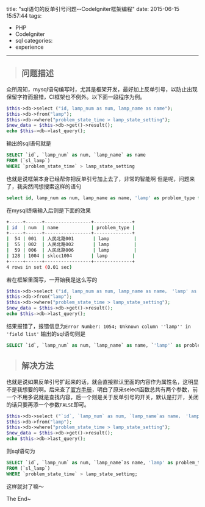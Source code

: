 title: "sql语句的反单引号问题--CodeIgniter框架编程"
date: 2015-06-15 15:57:44
tags:
- PHP
- CodeIgniter
- sql
categories:
- experience
---

> ## 问题描述

众所周知，mysql语句编写时，尤其是框架开发，最好加上反单引号，以防止出现保留字符而报错，CI框架也不例外。以下面一段程序为例。

```php
$this->db->select ("id, lamp_num as num, lamp_name as name");
$this->db->from("lamp");
$this->db->where("problem_state_time > lamp_state_setting");
$new_data = $this->db->get()->result();
echo $this->db->last_query();
```

输出的sql语句就是

```sql
SELECT `id`, `lamp_num` as num, `lamp_name` as name
FROM (`sl_lamp`)
WHERE `problem_state_time` > lamp_state_setting
```

也就是说框架本身已经帮你把反单引号加上去了，非常的智能啊
但是呢，问题来了，我突然间想搜索这样的语句

```sql
select id, lamp_num as num, lamp_name as name, 'lamp' as problem_type from sl_lamp where problem_state_time > lamp_state_setting;
```

在mysql终端输入后则是下面的效果

```bash
+-----+------+-----------------+--------------+
| id  | num  | name            | problem_type |
+-----+------+-----------------+--------------+
|  54 | 001  | 人民北路001       | lamp         |
|  55 | 002  | 人民北路002       | lamp         |
|  59 | 006  | 人民北路006       | lamp         |
| 128 | 1004 | sklcc1004       | lamp         |
+-----+------+-----------------+--------------+
4 rows in set (0.01 sec)
```

若在框架里面写，一开始我是这么写的

```php
$this->db->select ("id, lamp_num as num, lamp_name as name， 'lamp' as problem_type");
$this->db->from("lamp");
$this->db->where("problem_state_time > lamp_state_setting");
$new_data = $this->db->get()->result();
echo $this->db->last_query();
```

结果报错了，报错信息为`Error Number: 1054; Unknown column ''lamp'' in 'field list'`
输出的sql语句则是

```sql
SELECT `id`, `lamp_num` as num, `lamp_name` as name, `'lamp'` as problem_type FROM (`sl_lamp`) WHERE `problem_state_time` > lamp_state_setting;
```

> ## 解决方法

也就是说如果反单引号扩起来的话，就会直接默认里面的内容作为属性名，这明显不是我想要的啊。后来查了[官方手册](https://ellislab.com/codeigniter/user-guide/database/active_record.html#select)，明白了原来select函数总共有两个参数，前一个不用多说就是查找内容，后一个则是关于反单引号的开关，默认是打开，关闭的话只要再添一个参数`FALSE`即可。

```php
$this->db->select ("`id`, `lamp_num` as num, `lamp_name`as name， 'lamp' as problem_type", FALSE);
$this->db->from("lamp");
$this->db->where("problem_state_time > lamp_state_setting");
$new_data = $this->db->get()->result();
echo $this->db->last_query();
```

则sql语句为

```sql
SELECT `id`, `lamp_num` as num, `lamp_name`as name, 'lamp' as problem_type
FROM (`sl_lamp`)
WHERE `problem_state_time` > lamp_state_setting;
```

这样就对了嘛～

The End~
